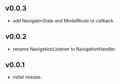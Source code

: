 ## v0.0.3

* add NavigatorState and ModalRoute to callback.

## v0.0.2

* rename NavigationListener to NavigationHandler.

## v0.0.1

* initial release.
